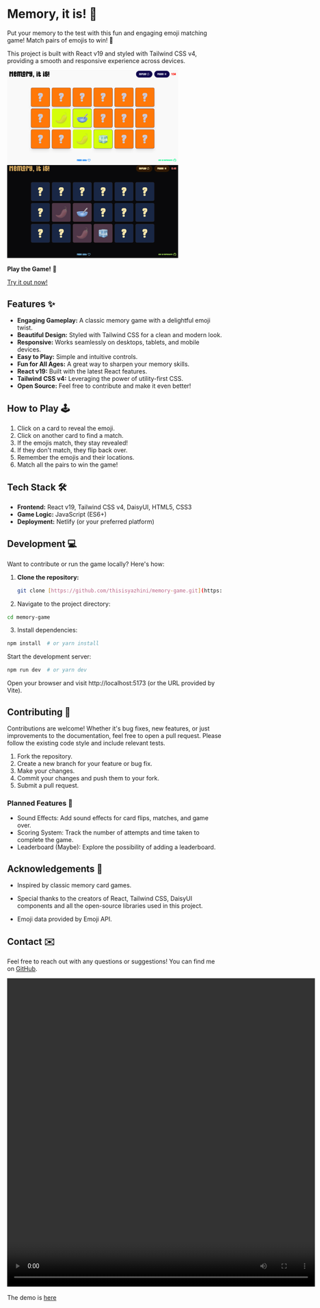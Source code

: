 # Memory, it is! 🧠

Put your memory to the test with this fun and engaging emoji matching game!  Match pairs of emojis to win! 🎉

This project is built with React v19 and styled with Tailwind CSS v4, providing a smooth and responsive experience across devices.


<img src="./public/light-theme.png" alt="light-theme-depiction" width="400"/>
&nbsp;&nbsp;
<img src="./public/night-theme.png" alt="dark-theme-depiction" width="400"/>

**Play the Game!** 🚀

[Try it out now!](https://memory-it-is.netlify.app/)

## Features ✨

* **Engaging Gameplay:** A classic memory game with a delightful emoji twist.
* **Beautiful Design:**  Styled with Tailwind CSS for a clean and modern look.
* **Responsive:** Works seamlessly on desktops, tablets, and mobile devices.
* **Easy to Play:** Simple and intuitive controls.
* **Fun for All Ages:** A great way to sharpen your memory skills.
* **React v19:** Built with the latest React features.
* **Tailwind CSS v4:**  Leveraging the power of utility-first CSS.
* **Open Source:**  Feel free to contribute and make it even better!

## How to Play 🕹️

1. Click on a card to reveal the emoji.
2. Click on another card to find a match.
3. If the emojis match, they stay revealed!
4. If they don't match, they flip back over.
5. Remember the emojis and their locations.
6. Match all the pairs to win the game!

## Tech Stack 🛠️

* **Frontend:** React v19, Tailwind CSS v4, DaisyUI, HTML5, CSS3
* **Game Logic:** JavaScript (ES6+)
* **Deployment:** Netlify (or your preferred platform)

## Development 💻

Want to contribute or run the game locally? Here's how:

1. **Clone the repository:**
   ```bash
   git clone [https://github.com/thisisyazhini/memory-game.git](https://www.google.com/search?q=https://github.com/thisisyazhini/memory-game.git)  # Replace with your repo URL
   ```

2. Navigate to the project directory:

```bash
cd memory-game
```

3. Install dependencies:

```bash
npm install  # or yarn install
```

Start the development server:

```bash
npm run dev  # or yarn dev
```

Open your browser and visit http://localhost:5173 (or the URL provided by Vite).   

## Contributing 🤝
Contributions are welcome!  Whether it's bug fixes, new features, or just improvements to the documentation, feel free to open a pull request.  Please follow the existing code style and include relevant tests.

1. Fork the repository.
2. Create a new branch for your feature or bug fix.
3. Make your changes.
4. Commit your changes and push them to your fork.
5. Submit a pull request.   

### Planned Features 🚀

- Sound Effects: Add sound effects for card flips, matches, and game over.
- Scoring System: Track the number of attempts and time taken to complete the game.
- Leaderboard (Maybe): Explore the possibility of adding a leaderboard.


## Acknowledgements 🙏

- Inspired by classic memory card games.

- Special thanks to the creators of React, Tailwind CSS, DaisyUI components and all the open-source libraries used in this project.

- Emoji data provided by Emoji API.

## Contact ✉️

Feel free to reach out with any questions or suggestions!  You can find me on [GitHub](https://github.com/thisisyazhini/).

<video src="https://github.com/thisisyazhini/memory-game/raw/refs/heads/main/src/assets/demo.mov" width="720" height="720" controls></video>

The demo is [here](https://memory-it-is.netlify.app/)
